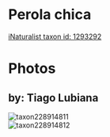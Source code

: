 
Perola chica
============
  
[iNaturalist taxon id: 1293292](https://www.inaturalist.org/taxa/1293292)
# Photos

## by: Tiago Lubiana
  
![taxon228914811](https://inaturalist-open-data.s3.amazonaws.com/photos/245310876/medium.jpg)  
![taxon228914812](https://inaturalist-open-data.s3.amazonaws.com/photos/245310899/medium.jpg)